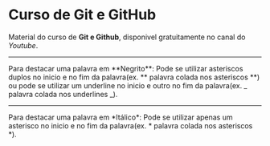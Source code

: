 # Curso de Git e GitHub
Material do curso de **Git e Github**, disponivel gratuitamente no canal do *Youtube*.
<hr>
Para destacar uma palavra em **Negrito**:
Pode se utilizar asteriscos duplos no inicio e no fim da palavra(ex. ** palavra colada nos asteriscos **) ou pode se utilizar um underline no inicio e outro no fim da palavra(ex. _ palavra colada nos underlines _).
<hr>
Para destacar uma palavra em *Itálico*:
Pode se utilizar apenas um asterisco no inicio e no fim da palavra(ex. * palavra colada nos asteriscos *).
